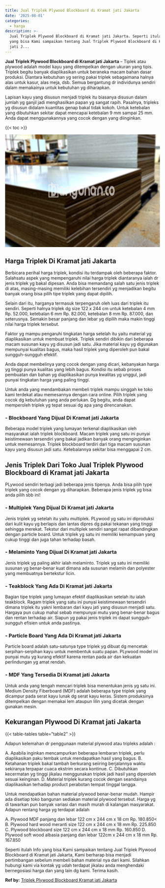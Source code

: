 ```yaml
---
title: Jual Triplek Plywood Blockboard di Kramat jati Jakarta
date: '2025-08-01'
categories:
  - harga
description: >-
  Jual Triplek Plywood Blockboard di Kramat jati Jakarta. Seperti itulah Info
  yang bisa Kami sampaikan tentang Jual Triplek Plywood Blockboard di Kramat
  jati J...
---
```


**Jual Triplek Plywood Blockboard di Kramat jati Jakarta** – Tiplek atau plywood adalah model kayu yang ditempelkan dengan ukuran yang tipis. Triplek begitu banyak diaplikasikan untuk beraneka macam bahan dasar produksi. Diantara kebutuhan yg sering pakai triplek sebagaimana halnya alas untuk kasur, alas meja, dsb. Semua bergantung dr individunya sendiri dalam memakainya untuk kebutuhan yg diharapkan.

Lapisan kayu yang disusun menjadi triplek itu biasanya disusun dalam jumlah yg ganjil jadi menghasilkan papan yg sangat rapih. Pasalnya, tripleks yg disusun didalam kuantitas genap bakal tidak kokoh. Untuk ketebalan yang dibutuhkan sekitar dapat mencapai ketebalan 9 mm sampai 25 mm. Anda dapat menggunakannya yang cocok dengan yang diinginkan.

{{< toc >}}

![Jual Triplek Plywood Blockboard di Kramat jati Jakarta](/images/jual-triplek-murah-03.png)

## Harga Triplek Di Kramat jati Jakarta

Berbicara perihal harga triplek, kondisi itu terdampak oleh beberapa faktor. Salahsatu aspek yang mempengaruhi nilai harga triplek diantaranya ialah dr jenis triplek yg bakal dipesan. Anda bisa memandang salah satu jenis triplek di atas, masing-masing memiliki kelebihan tersendiri yg menjadikan begitu banyak orang bisa pilih tipe triplek yang dapat dipilih.

Selain dari itu, harganya termasuk terpengaruh oleh luas dari triplek itu sendiri. Seperti halnya triplek dg size 122 x 244 cm untuk ketebalan 4 mm Rp. 52.000, ketebalan 6 mm Rp. 82.000, ketebalan 8 mm Rp. 87.000, dan seterusnya. Semakin besar panjang dan lebar yg dipilih maka makin tinggi nilai harga triplek tersebut.

Faktor yg mampu pengaruhi tingkatan harga setelah itu yaitu material yg diaplikasikan untuk membuat triplek. Triplek sendiri dibikin dari beberapa macam susunan kayu yg disusun jadi satu. Jika material kayu yg digunakan mempunyai kualitas bagus, maka hasil triplek yang diperoleh pun bakal sungguh-sungguh efektif.

Anda dapat membelinya yang cocok dengan yang dicari, kebanyakan harga yg tinggi punya kualitas yang lebih bagus. Kondisi itu sebab proses pembuatan dan bahan yg diaplikasikan punya kwalitas yg unggul, jadi punyai tingkatan harga yang paling tinggi.

Untuk anda yang mendambakan membeli triplek mampu singgah ke toko kami terdekat atau memesannya dengan cara online. Pilih triplek yang cocok dg kebutuhan yang anda perlukan. Dg begitu, anda dapat memperoleh triplek yg tepat sesuai dg apa yang direncanakan.

### \- Blockboard Yang Dijual Di Kramat jati Jakarta

Beberapa model triplek yang lumayan terkenal diaplikasikan oleh masyarakat ialah triplek blockboard. Macam triplek yang satu ini punyai keistimewaan tersendiri yang bakal jadikan banyak orang menginginkan untuk memesannya. Triplek blockboard terdiri dari tiga macam susunan kayu yang disusun jadi satu. Ketebalannya sekitar bisa menggapai 2 cm.

## Jenis Triplek Dari Toko Jual Triplek Plywood Blockboard di Kramat jati Jakarta

PLywood sendiri terbagi jadi beberapa jenis tipenya. Anda bisa pilih type triplek yang cocok dengan yg diharapkan. Beberapa jenis triplek yg bisa anda pilih sbb ini!

### \- Multiplek Yang Dijual Di Kramat jati Jakarta

Jenis triplek yg setelah itu yaitu multiplek. PLywood yg satu ini diproduksi dari kulit kayu yg berlapis dan lantas dipres dg pakai tekanan yang tinggi sehingga merekat. Tekstur dari multiplek sendiri sangat rapat dibandingkan dengan particle board. Untuk triplek yg satu ini memiliki kemampuan yang cukup tinggi dan juga tahan terhadap basah.

### \- Melaminto Yang Dijual Di Kramat jati Jakarta

Jenis triplek yg paling akhir ialah melaminto. Triplek yg satu ini memiliki susunan yg benar-benar kuat dimana ada susunan melamin dan polyester yang membuatnya bertekstur licin.

### \- Teakblock Yang Ada Di Kramat jati Jakarta

Bagian tipe triplek yang lumayan efektif diaplikasikan setelah itu ialah teakblock. Ragam triplek yang satu ini punyai keistimewaan tersendiri dimana triplek itu yakni lembaran dari kayu jati yang disusun menjadi satu. Hargaya pun cukup mahal sebab mempunyai mutu yang benar-benar bagus dan rentan terhadap air. Siapun yg pakai jenis triplek ini dapat sungguh-sungguh efisien untuk anda pastinya.

### \- Particle Board Yang Ada Di Kramat jati Jakarta

Particle board adalah satu-satunya type triplek yg dibuat dg mencetak serpihan-serpihan kayu untuk membentuk suatu papan. PLywood model ini punyai mutu yg kurang efektif karena rentan pada air dan kekuatan perlindungan yg amat rendah.

### \- MDF Yang Tersedia Di Kramat jati Jakarta

Untuk anda yang tengah mencari triplek bisa menentukan jenis yg satu ini. Medium Density Fiberboard (MDF) adalah beberapa type triplek yang dicampur pada serat kayu lunak dg serat kayu keras. Sistem produksinya ditempelkan dengan memakai lem ataupun lilin yang dicetak dengan gunakan mesin.

## Kekurangan Plywood Di Kramat jati Jakarta

{{< table-tables table="table2" >}}

Adapun kelemahan dr penggunaan material plywood atau tripleks adalah :

A. Apabila inginkan mencampurkan beberapa lembaran triplek, perlu diaplikasikan paku tembak untuk mendapatkan hasil yang bagus. B. Ketahanan triplek bakal tambah berkurang seiiring berjalannya waktu sekiranya terpapar cuaca ekstrim secara kontinue. C. Dibutuhkan kecermatan yg tinggi jikalau menggunakan triplek jadi hasil yang diperoleh sesuai keinginan. D. Material triplek kurang cocok dengan seandainya diaplikasikan terhadap product perabotan tempat tinggal tangga.

Untuk mendapatkan bahan material plywood benar-benar mudah. Hampir ada disetiap toko bangunan sediakan material plywood tersebut. Harga yg di tawarkan pun banyak variasi dan masih murah di kalangan masyarakat. Adapun rentang harga yg terdapat adalah

A. Plywood MDF panjang dan lebar 122 cm x 244 cm x 18 cm Rp. 180.850< B. Plywood hard wood meranti size 122 cm x 244 cm x 18 mm Rp. 225.850 C. Plywood blockboard size 122 cm x 244 cm x 18 mm Rp. 160.850 D. Plywood soft wood albasia panjang dan lebar 122cm x 244 cm x 18 mm Rp. 167.850

Seperti itulah Info yang bisa Kami sampaikan tentang Jual Triplek Plywood Blockboard di Kramat jati Jakarta, Kami berharap bisa menjadi pertimbangan sebelum membeli bahan material nya dari kami. Silahkan hubungi kami via kontak yg udah terdapat jikalau anda menghendaki bernegosiasi harga dan yang lain dg kami. Terima kasih.

**Ref by:** [Triplek Plywood Blockboard Kramat jati Jakarta](https://id.wikipedia.org/wiki/Triplek)
